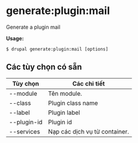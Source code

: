 # generate:plugin:mail
Generate a plugin mail

**Usage:**
```
$ drupal generate:plugin:mail [options]
```

## Các tùy chọn có sẵn
Tùy chọn | Các chi tiết
-------|-------------
--module | Tên module.
--class | Plugin class name
--label | Plugin label
--plugin-id | Plugin id
--services | Nạp các dịch vụ từ container.
